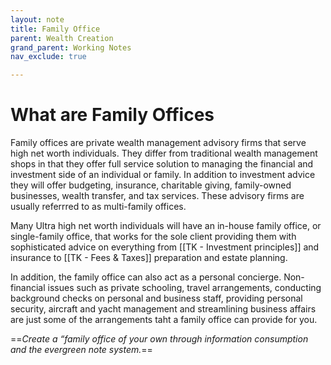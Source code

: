 ```yaml
---
layout: note
title: Family Office
parent: Wealth Creation
grand_parent: Working Notes
nav_exclude: true

---
```

# What are Family Offices
Family offices are private wealth management advisory firms that serve high net worth individuals. They differ from traditional wealth management shops in that they offer full service solution to managing the financial and investment side of an individual or family. In addition to investment advice they will offer budgeting, insurance, charitable giving, family-owned businesses, wealth transfer, and tax services. These advisory firms are usually referrred to as multi-family offices.

Many Ultra high net worth individuals will have an in-house family office, or single-family office, that works for the sole client providing them with sophisticated advice on everything from [[TK - Investment principles]] and insurance to [[TK - Fees & Taxes]] preparation and estate planning.

In addition, the family office can also act as a personal concierge. Non-financial issues such as private schooling, travel arrangements, conducting background checks on personal and business staff, providing personal security, aircraft and yacht management and streamlining business affairs are just some of the arrangements taht a family office can provide for you.

==_Create a “family office of your own through information consumption and the evergreen note system._==
